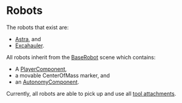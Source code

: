 # Robots

The robots that exist are:
* [Astra](astra/), and
* [Excahauler](excahauler/).

All robots inherit from the [BaseRobot](base_robot.tscn) scene which contains:
* A [PlayerComponent](../), 
* a movable CenterOfMass marker, and
* an [AutonomyComponent](../../components/autonomy_component/autonomy_component.tscn).

Currently, all robots are able to pick up and use all [tool attachments](tool_attachments/).
